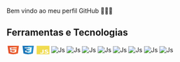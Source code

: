 Bem vindo ao meu perfil GitHub 👋👋👋
## Ferramentas e Tecnologias

<div style="display: inline_block"><img align="center" alt="HTML" height="20"width="30"src="https://raw.githubusercontent.com/devicons/devicon/master/icons/html5/html5-original.svg">

 <img align="center" alt="CSS" height="20" width="30" src="https://raw.githubusercontent.com/devicons/devicon/master/icons/css3/css3-original.svg">  

 <img align="center" alt="Js" height="20" width="30" src="https://raw.githubusercontent.com/devicons/devicon/master/icons/javascript/javascript-plain.svg"> 
 <img align="center" alt="Js" height="30" width="50" src="https://cdn.jsdelivr.net/gh/devicons/devicon/icons/php/php-original.svg" />
 
 <img align="center" alt="Js" height="30" width="50"  src="https://cdn.jsdelivr.net/gh/devicons/devicon/icons/mysql/mysql-original-wordmark.svg" />
 <img align="center" alt="Js" height="30" width="50"   src="https://cdn.jsdelivr.net/gh/devicons/devicon/icons/git/git-original-wordmark.svg" />
 <img  align="center"alt="Js" height="30" width="50" src="https://cdn.jsdelivr.net/gh/devicons/devicon/icons/python/python-original-wordmark.svg" width="40" height="40"/>   
 <img  align="center" alt="Js" height="30" width="50" src="https://cdn.jsdelivr.net/gh/devicons/devicon/icons/wordpress/wordpress-plain.svg"  " width="40" height="40"/>
<img align="center" alt="Js" height="20" width="50" src="https://cdn.jsdelivr.net/gh/devicons/devicon/icons/vscode/vscode-original.svg" />
<img align="center" alt="Js" height="50" width="50" src="https://cdn.jsdelivr.net/gh/devicons/devicon/icons/pycharm/pycharm-original-wordmark.svg" />
                                                                                                                                               <img align="center" alt="Js" height="30" width="50" src="https://cdn.jsdelivr.net/gh/devicons/devicon/icons/arduino/arduino-original-wordmark.svg" />
          
                                                                                                                                                  
                                                                                                                                                  
                                                                                                                                                  
          
          
 <br>


</div>

         
 

  
